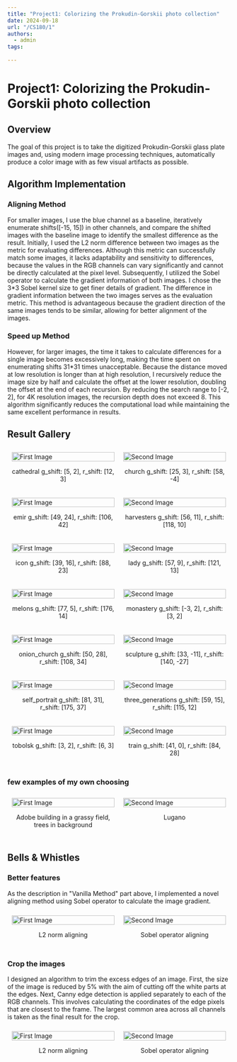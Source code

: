 ```yaml
---
title: "Project1: Colorizing the Prokudin-Gorskii photo collection"
date: 2024-09-18
url: "/CS180/1"
authors:
  - admin
tags:
    
---
```


# Project1: Colorizing the Prokudin-Gorskii photo collection
## Overview
The goal of this project is to take the digitized Prokudin-Gorskii glass plate images and, using modern image processing techniques, automatically produce a color image with as few visual artifacts as possible.
## Algorithm Implementation
### Aligning Method
For smaller images, I use the blue channel as a baseline, iteratively enumerate shifts([-15, 15]) in other channels, and compare the shifted images with the baseline image to identify the smallest difference as the result. Initially, I used the L2 norm difference between two images as the metric for evaluating differences. Although this metric can successfully match some images, it lacks adaptability and sensitivity to differences, because the values in the RGB channels can vary significantly and cannot be directly calculated at the pixel level. Subsequently, I utilized the Sobel operator to calculate the gradient information of both images. I chose the 3*3 Sobel kernel size to get finer details of gradient. The difference in gradient information between the two images serves as the evaluation metric. This method is advantageous because the gradient direction of the same images tends to be similar, allowing for better alignment of the images.
### Speed up Method
However, for larger images, the time it takes to calculate differences for a single image becomes excessively long, making the time spent on enumerating shifts 31*31 times unacceptable. Because the distance moved at low resolution is longer than at high resolution, I recursively reduce the image size by half and calculate the offset at the lower resolution, doubling the offset at the end of each recursion. By reducing the search range to [-2, 2], for 4K resolution images, the recursion depth does not exceed 8. This algorithm significantly reduces the computational load while maintaining the same excellent performance in results.
## Result Gallery
<div style="display: flex; justify-content: space-around; align-items: flex-start;">
    <div style="flex: 1; padding: 10px;">
        <img src="./result_pyramid/cathedral.jpg" alt="First Image" style="width: 100%;">
        <p style="text-align: center;">cathedral g_shift: [5, 2], r_shift: [12, 3]</p>
    </div>
    <div style="flex: 1; padding: 10px;">
        <img src="./result_pyramid/church.jpg" alt="Second Image" style="width: 100%;">
        <p style="text-align: center;">church g_shift: [25, 3], r_shift: [58, -4]</p>
    </div>
</div>
<div style="display: flex; justify-content: space-around; align-items: flex-start;">
    <div style="flex: 1; padding: 10px;">
        <img src="./result_pyramid/emir.jpg" alt="First Image" style="width: 100%;">
        <p style="text-align: center;">emir g_shift: [49, 24], r_shift: [106, 42]</p>
    </div>
    <div style="flex: 1; padding: 10px;">
        <img src="./result_pyramid/harvesters.jpg" alt="Second Image" style="width: 100%;">
        <p style="text-align: center;">harvesters g_shift: [56, 11], r_shift: [118, 10]</p>
    </div>
</div>
<div style="display: flex; justify-content: space-around; align-items: flex-start;">
    <div style="flex: 1; padding: 10px;">
        <img src="./result_pyramid/icon.jpg" alt="First Image" style="width: 100%;">
        <p style="text-align: center;">icon g_shift: [39, 16], r_shift: [88, 23]</p>
    </div>
    <div style="flex: 1; padding: 10px;">
        <img src="./result_pyramid/lady.jpg" alt="Second Image" style="width: 100%;">
        <p style="text-align: center;">lady g_shift: [57, 9], r_shift: [121, 13]</p>
    </div>
</div>

<div style="display: flex; justify-content: space-around; align-items: flex-start;">
    <div style="flex: 1; padding: 10px;">
        <img src="./result_pyramid/melons.jpg" alt="First Image" style="width: 100%;">
        <p style="text-align: center;">melons g_shift: [77, 5], r_shift: [176, 14] </p>
    </div>
    <div style="flex: 1; padding: 10px;">
        <img src="./result_pyramid/monastery.jpg" alt="Second Image" style="width: 100%;">
        <p style="text-align: center;">monastery g_shift: [-3, 2], r_shift: [3, 2]</p>
    </div>
</div>

<div style="display: flex; justify-content: space-around; align-items: flex-start;">
    <div style="flex: 1; padding: 10px;">
        <img src="./result_pyramid/onion_church.jpg" alt="First Image" style="width: 100%;">
        <p style="text-align: center;">onion_church g_shift: [50, 28], r_shift: [108, 34]</p>
    </div>
    <div style="flex: 1; padding: 10px;">
        <img src="./result_pyramid/sculpture.jpg" alt="Second Image" style="width: 100%;">
        <p style="text-align: center;">sculpture g_shift: [33, -11], r_shift: [140, -27]</p>
    </div>
</div>

<div style="display: flex; justify-content: space-around; align-items: flex-start;">
    <div style="flex: 1; padding: 10px;">
        <img src="./result_pyramid/self_portrait.jpg" alt="First Image" style="width: 100%;">
        <p style="text-align: center;">self_portrait g_shift: [81, 31], r_shift: [175, 37]</p>
    </div>
    <div style="flex: 1; padding: 10px;">
        <img src="./result_pyramid/three_generations.jpg" alt="Second Image" style="width: 100%;">
        <p style="text-align: center;">three_generations g_shift: [59, 15], r_shift: [115, 12]</p>
    </div>
</div>

<div style="display: flex; justify-content: space-around; align-items: flex-start;">
    <div style="flex: 1; padding: 10px;">
        <img src="./result_pyramid/tobolsk.jpg" alt="First Image" style="width: 100%;">
        <p style="text-align: center;">tobolsk g_shift: [3, 2], r_shift: [6, 3]</p>
    </div>
    <div style="flex: 1; padding: 10px;">
        <img src="./result_pyramid/train.jpg" alt="Second Image" style="width: 100%;">
        <p style="text-align: center;">train g_shift: [41, 0], r_shift: [84, 28]</p>
    </div>
</div>

### few examples of my own choosing
<div style="display: flex; justify-content: space-around; align-items: flex-start;">
    <div style="flex: 1; padding: 10px;">
        <img src="./result_pyramid/master-pnp-prok-00000-00083u.jpg" alt="First Image" style="width: 100%;">
        <p style="text-align: center;">Adobe building in a grassy field, trees in background</p>
    </div>
    <div style="flex: 1; padding: 10px;">
        <img src="./result_pyramid/master-pnp-prok-00200-00215u.jpg" alt="Second Image" style="width: 100%;">
        <p style="text-align: center;">Lugano</p>
    </div>
</div>


## Bells & Whistles
### Better features
As the description in "Vanilla Method" part above, I implemented a novel aligning method using Sobel operator to calculate the image gradient.
<div style="display: flex; justify-content: space-around; align-items: flex-start;">
    <div style="flex: 1; padding: 10px;">
        <img src="./result_l2/emir.jpg" alt="First Image" style="width: 100%;">
        <p style="text-align: center;">L2 norm aligning</p>
    </div>
    <div style="flex: 1; padding: 10px;">
        <img src="./result_pyramid/emir.jpg" alt="Second Image" style="width: 100%;">
        <p style="text-align: center;">Sobel operator aligning</p>
    </div>
</div>

### Crop the images

I designed an algorithm to trim the excess edges of an image. First, the size of the image is reduced by 5% with the aim of cutting off the white parts at the edges. Next, Canny edge detection is applied separately to each of the RGB channels. This involves calculating the coordinates of the edge pixels that are closest to the frame. The largest common area across all channels is taken as the final result for the crop.

<div style="display: flex; justify-content: space-around; align-items: flex-start;">
    <div style="flex: 1; padding: 10px;">
        <img src="./result_pyramid/emir.jpg" alt="First Image" style="width: 100%;">
        <p style="text-align: center;">L2 norm aligning</p>
    </div>
    <div style="flex: 1; padding: 10px;">
        <img src="./result_crop/emir.jpg" alt="Second Image" style="width: 100%;">
        <p style="text-align: center;">Sobel operator aligning</p>
    </div>
</div>

